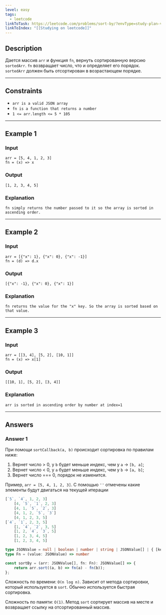 ```yaml
---
level: easy
tags:
  - leetcode
linkToTask: https://leetcode.com/problems/sort-by/?envType=study-plan-v2&envId=30-days-of-javascript
linkToIndex: "[[Studying on leetcode]]"
---
```

## Description

Дается массив `arr` и функция `fn`, вернуть сортированную версию `sortedArr`. `fn` возвращает число, что и определяет его порядок. `sortedArr` должен быть отсортирован в возрастающем порядке.

---
## Constraints

- `arr is a valid JSON array`
- `fn is a function that returns a number`
- `1 <= arr.length <= 5 * 105`

---
## Example 1

### Input

```
arr = [5, 4, 1, 2, 3]
fn = (x) => x
```
### Output

```
[1, 2, 3, 4, 5]
```
### Explanation

```
fn simply returns the number passed to it so the array is sorted in ascending order.
```

---
## Example 2

### Input

```
arr = [{"x": 1}, {"x": 0}, {"x": -1}]
fn = (d) => d.x
```
### Output

```
[{"x": -1}, {"x": 0}, {"x": 1}]
```
### Explanation

```
fn returns the value for the "x" key. So the array is sorted based on that value.
```

---
## Example 3

### Input

```
arr = [[3, 4], [5, 2], [10, 1]]
fn = (x) => x[1]
```
### Output

```
[[10, 1], [5, 2], [3, 4]]
```
### Explanation

```
arr is sorted in ascending order by number at index=1
```

---
## Answers

### Answer 1

При помощи `sortCallback(a, b)` происходит сортировка по правилам ниже:
1. Вернет число > 0, у `b` будет меньше индекс, чем у `a` -> `[b, a]`;
2. Вернет число < 0, у `a` будет меньше индекс, чем у `b` -> `[a, b]`;
3. Вернет число === 0, порядок не изменится.

Пример, `arr = [5, 4, 1, 2, 3]`. С помощью `''` отмечены какие элементы будут двигаться на текущей итерации

```js
[`5`, `4`, 1, 2, 3]
    [4, `5`, `1`, 2, 3]
    [4, 1, `5`, `2`, 3]
    [4, 1, 2, `5`, `3`]
    [4, 1, 2, 3, 5]
[`4`, `1`, 2, 3, 5]
    [1, `4`, `2`, 3, 5]
    [1, 2, `4`, `3`, 5]
    [1, 2, 3, 4, 5]
    [1, 2, 3, 4, 5]
```

```typescript
type JSONValue = null | boolean | number | string | JSONValue[] | { [key: string]: JSONValue };
type Fn = (value: JSONValue) => number

const sortBy = (arr: JSONValue[], fn: Fn): JSONValue[] => {
	return arr.sort((a, b) => fn(a) - fn(b));
};
```

Сложность по времени: `O(n log n)`. Зависит от метода сортировки, который используется в `sort`. Обычно используется быстрая сортировка.

Сложность по памяти: `O(1)`. Метод `sort` сортирует массив на месте и возвращает ссылку на отсортированный массив.


